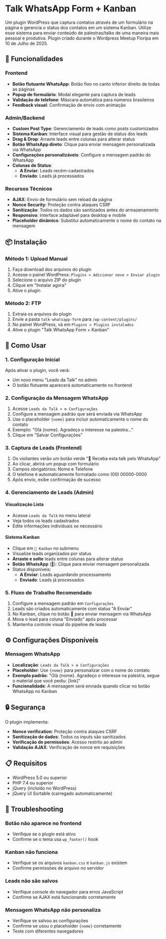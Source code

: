 # Talk WhatsApp Form + Kanban

Um plugin WordPress que captura contatos através de um formulário na página e gerencia o status dos contatos em um sistema Kanban. Utilize esse sistema para enviar conteúdo de palestras/talks de uma maneira mais pessoal e produtiva. Plugin criado durante o Wordpress Meetup Floripa em 10 de Julho de 2025.

## 🚀 Funcionalidades

### Frontend
- **Botão flutuante WhatsApp**: Botão fixo no canto inferior direito de todas as páginas
- **Popup de formulário**: Modal elegante para captura de leads
- **Validação de telefone**: Máscara automática para números brasileiros
- **Feedback visual**: Confirmação de envio com animação

### Admin/Backend
- **Custom Post Type**: Gerenciamento de leads como posts customizados
- **Sistema Kanban**: Interface visual para gestão de status dos leads
- **Drag & Drop**: Arraste leads entre colunas para alterar status
- **Botão WhatsApp direto**: Clique para enviar mensagem personalizada via WhatsApp
- **Configurações personalizáveis**: Configure a mensagem padrão do WhatsApp
- **Colunas de Status**:
  - **A Enviar**: Leads recém-cadastrados
  - **Enviado**: Leads já processados

### Recursos Técnicos
- **AJAX**: Envio de formulário sem reload da página
- **Nonce Security**: Proteção contra ataques CSRF
- **Sanitização**: Todos os dados são sanitizados antes do armazenamento
- **Responsivo**: Interface adaptável para desktop e mobile
- **Placeholder dinâmico**: Substitui automaticamente o nome do contato na mensagem

## 📦 Instalação

### Método 1: Upload Manual
1. Faça download dos arquivos do plugin
2. Acesse o painel WordPress: `Plugins > Adicionar novo > Enviar plugin`
3. Selecione o arquivo ZIP do plugin
4. Clique em "Instalar agora"
5. Ative o plugin

### Método 2: FTP
1. Extraia os arquivos do plugin
2. Envie a pasta `talk-whatsapp-form` para `/wp-content/plugins/`
3. No painel WordPress, vá em `Plugins > Plugins instalados`
4. Ative o plugin "Talk WhatsApp Form + Kanban"

## 🔧 Como Usar

### 1. Configuração Inicial
Após ativar o plugin, você verá:
- Um novo menu "Leads da Talk" no admin
- O botão flutuante aparecerá automaticamente no frontend

### 2. Configuração da Mensagem WhatsApp
1. Acesse `Leads da Talk > ⚙️ Configurações`
2. Configure a mensagem padrão que será enviada via WhatsApp
3. Use o placeholder `{nome}` para incluir automaticamente o nome do contato
4. Exemplo: "Olá {nome}. Agradeço o interesse na palestra..."
5. Clique em "Salvar Configurações"

### 3. Captura de Leads (Frontend)
1. Os visitantes verão um botão verde "📩 Receba esta talk pelo WhatsApp"
2. Ao clicar, abrirá um popup com formulário
3. Campos obrigatórios: Nome e Telefone
4. O telefone é automaticamente formatado como (00) 00000-0000
5. Após envio, exibe confirmação de sucesso

### 4. Gerenciamento de Leads (Admin)

#### Visualização Lista
- Acesse `Leads da Talk` no menu lateral
- Veja todos os leads cadastrados
- Edite informações individuais se necessário

#### Sistema Kanban
- Clique em `📌 Kanban` no submenu
- Visualize leads organizados por status
- **Arraste e solte** leads entre colunas para alterar status
- **Botão WhatsApp** (💬): Clique para enviar mensagem personalizada
- Status disponíveis:
  - **A Enviar**: Leads aguardando processamento
  - **Enviado**: Leads já processados

### 5. Fluxo de Trabalho Recomendado
1. Configure a mensagem padrão em `Configurações`
2. Leads são criados automaticamente com status "A Enviar"
3. No Kanban, clique no botão 💬 para enviar mensagem via WhatsApp
4. Mova o lead para coluna "Enviado" após processar
5. Mantenha controle visual do pipeline de leads

## ⚙️ Configurações Disponíveis

### Mensagem WhatsApp
- **Localização**: `Leads da Talk > ⚙️ Configurações`
- **Placeholder**: Use `{nome}` para personalizar com o nome do contato
- **Exemplo padrão**: "Olá {nome}. Agradeço o interesse na palestra, segue o material que você pediu: [link]"
- **Funcionalidade**: A mensagem será enviada quando clicar no botão WhatsApp no Kanban

## 🔒 Segurança

O plugin implementa:
- **Nonce verification**: Proteção contra ataques CSRF
- **Sanitização de dados**: Todos os inputs são sanitizados
- **Verificação de permissões**: Acesso restrito ao admin
- **Validação AJAX**: Verificação de nonce em requisições

## 📋 Requisitos

- WordPress 5.0 ou superior
- PHP 7.4 ou superior
- jQuery (incluído no WordPress)
- jQuery UI Sortable (carregado automaticamente)

## 🐛 Troubleshooting

### Botão não aparece no frontend
- Verifique se o plugin está ativo
- Confirme se o tema usa `wp_footer()` hook

### Kanban não funciona
- Verifique se os arquivos `kanban.css` e `kanban.js` existem
- Confirme permissões de arquivo no servidor

### Leads não são salvos
- Verifique console do navegador para erros JavaScript
- Confirme se AJAX está funcionando corretamente

### Mensagem WhatsApp não personaliza
- Verifique se salvou as configurações
- Confirme se usou o placeholder `{nome}` corretamente
- Teste com diferentes navegadores

